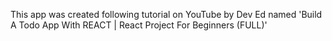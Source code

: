 This app was created following tutorial on YouTube by Dev Ed named 'Build A Todo App With REACT | React Project For Beginners (FULL)'
